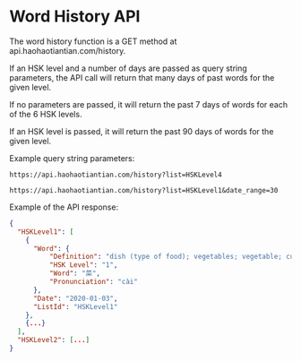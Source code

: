 # Word History API

The word history function is a GET method at api.haohaotiantian.com/history.

If an HSK level and a number of days are passed as query string parameters, the API call will return that many days of past words for the given level.

If no parameters are passed, it will return the past 7 days of words for each of the 6 HSK levels.

If an HSK level is passed, it will return the past 90 days of words for the given level.

Example query string parameters:

````
https://api.haohaotiantian.com/history?list=HSKLevel4

https://api.haohaotiantian.com/history?list=HSKLevel1&date_range=30
````

Example of the API response:

````json
{
  "HSKLevel1": [
    {
      "Word": {
          "Definition": "dish (type of food); vegetables; vegetable; cuisine; CL:盤|盘[pan2],道[dao4]",
          "HSK Level": "1",
          "Word": "菜",
          "Pronunciation": "cài"
      },
      "Date": "2020-01-03",
      "ListId": "HSKLevel1"
    },
    {...}
  ],
  "HSKLevel2": [...]
}